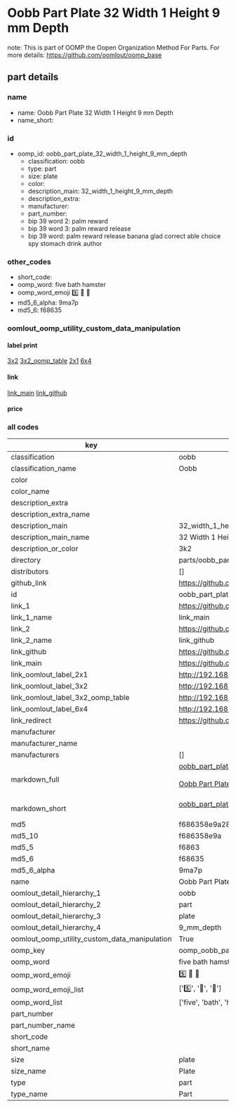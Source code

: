 # Oobb Part Plate 32 Width 1 Height 9 mm Depth  

note: This is part of OOMP the Oopen Organization Method For Parts. For more details: https://github.com/oomlout/oomp_base

##  part details
  







### name
* name: Oobb Part Plate 32 Width 1 Height 9 mm Depth
* name_short: 
### id
* oomp_id: oobb_part_plate_32_width_1_height_9_mm_depth
  * classification: oobb
  * type: part
  * size: plate
  * color: 
  * description_main: 32_width_1_height_9_mm_depth
  * description_extra: 
  * manufacturer: 
  * part_number: 
  * bip 39 word 2: palm reward
  * bip 39 word 3: palm reward release
  * bip 39 word: palm reward release banana glad correct able choice spy stomach drink author

### other_codes
* short_code: 
* oomp_word: five bath hamster
* oomp_word_emoji :five: :bath: :hamster:
* md5_6_alpha: 9ma7p
* md5_6: f68635






### oomlout_oomp_utility_custom_data_manipulation
#### label print
[3x2](http://192.168.1.245:1112/?label=oomp%209ma7p)
[3x2_oomp_table](http://192.168.1.108:1112/?label=oomp%209ma7p)
[2x1](http://192.168.1.242:1112/?label=oomp%209ma7p)
[6x4](http://192.168.1.55:1112/?label=oomp%209ma7p)    

#### link

[link_main](https://github.com/oomlout/oomlout_oomp_version_1_messy/tree/main/parts/oobb_part_plate_32_width_1_height_9_mm_depth) [link_github](https://github.com/oomlout/oomlout_oomp_version_1_messy/tree/main/parts/oobb_part_plate_32_width_1_height_9_mm_depth)                             

#### price







### all codes 
| key | value |  
| --- | --- |  
| classification | oobb |  
| classification_name | Oobb |  
| color |  |  
| color_name |  |  
| description_extra |  |  
| description_extra_name |  |  
| description_main | 32_width_1_height_9_mm_depth |  
| description_main_name | 32 Width 1 Height 9 mm Depth |  
| description_or_color | 3k2 |  
| directory | parts/oobb_part_plate_32_width_1_height_9_mm_depth |  
| distributors | [] |  
| github_link | https://github.com/oomlout/oomlout_oomp_part_src/tree/main/parts/oobb_part_plate_32_width_1_height_9_mm_depth |  
| id | oobb_part_plate_32_width_1_height_9_mm_depth |  
| link_1 | https://github.com/oomlout/oomlout_oomp_version_1_messy/tree/main/parts/oobb_part_plate_32_width_1_height_9_mm_depth |  
| link_1_name | link_main |  
| link_2 | https://github.com/oomlout/oomlout_oomp_version_1_messy/tree/main/parts/oobb_part_plate_32_width_1_height_9_mm_depth |  
| link_2_name | link_github |  
| link_github | https://github.com/oomlout/oomlout_oomp_version_1_messy/tree/main/parts/oobb_part_plate_32_width_1_height_9_mm_depth |  
| link_main | https://github.com/oomlout/oomlout_oomp_version_1_messy/tree/main/parts/oobb_part_plate_32_width_1_height_9_mm_depth |  
| link_oomlout_label_2x1 | http://192.168.1.242:1112/?label=oomp%209ma7p |  
| link_oomlout_label_3x2 | http://192.168.1.245:1112/?label=oomp%209ma7p |  
| link_oomlout_label_3x2_oomp_table | http://192.168.1.108:1112/?label=oomp%209ma7p |  
| link_oomlout_label_6x4 | http://192.168.1.55:1112/?label=oomp%209ma7p |  
| link_redirect | https://github.com/oomlout/oomlout_oomp_version_1_messy/tree/main/parts/oobb_part_plate_32_width_1_height_9_mm_depth |  
| manufacturer |  |  
| manufacturer_name |  |  
| manufacturers | [] |  
| markdown_full | [oobb_part_plate_32_width_1_height_9_mm_depth](none)<br>[](none)<br>[Oobb Part Plate 32 Width 1 Height 9 Mm Depth](none)<br><br> |  
| markdown_short | [oobb_part_plate_32_width_1_height_9_mm_depth](none)<br><br> |  
| md5 | f686358e9a282008c23141236a6e2cfa |  
| md5_10 | f686358e9a |  
| md5_5 | f6863 |  
| md5_6 | f68635 |  
| md5_6_alpha | 9ma7p |  
| name | Oobb Part Plate 32 Width 1 Height 9 mm Depth |  
| oomlout_detail_hierarchy_1 | oobb |  
| oomlout_detail_hierarchy_2 | part |  
| oomlout_detail_hierarchy_3 | plate |  
| oomlout_detail_hierarchy_4 | 9_mm_depth |  
| oomlout_oomp_utility_custom_data_manipulation | True |  
| oomp_key | oomp_oobb_part_plate_32_width_1_height_9_mm_depth |  
| oomp_word | five bath hamster |  
| oomp_word_emoji | :five: :bath: :hamster: |  
| oomp_word_emoji_list | [':five:', ':bath:', ':hamster:'] |  
| oomp_word_list | ['five', 'bath', 'hamster'] |  
| part_number |  |  
| part_number_name |  |  
| short_code |  |  
| short_name |  |  
| size | plate |  
| size_name | Plate |  
| type | part |  
| type_name | Part |  
